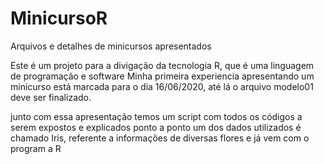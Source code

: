# MinicursoR
Arquivos e detalhes de minicursos apresentados

Este é um projeto para a divigação da tecnologia R, que é uma linguagem de programação e software 
Minha primeira experiencia apresentando um minicurso está marcada para o dia 16/06/2020, até lá o arquivo modelo01 deve ser finalizado.

junto com essa apresentação temos um script com todos os códigos a serem expostos e explicados ponto a ponto
um dos dados utilizados é chamado Iris, referente a informações de diversas flores e já vem com o program a R
